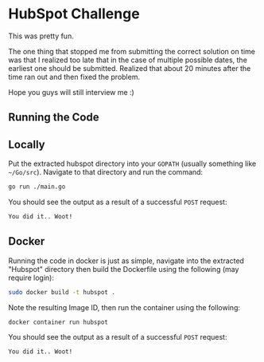 # HubSpot Challenge

This was pretty fun.

The one thing that stopped me from submitting the correct solution on time was that I realized too late that in the case of multiple possible dates, the earliest one should be submitted. Realized that about 20 minutes after the time ran out and then fixed the problem.

Hope you guys will still interview me :)

## Running the Code

## Locally

Put the extracted hubspot directory into your `GOPATH` (usually something like `~/Go/src`). Navigate to that directory and run the command:

```bash
go run ./main.go
```

You should see the output as a result of a successful `POST` request:

```bash
You did it.. Woot!
```

## Docker

Running the code in docker is just as simple, navigate into the extracted "Hubspot" directory then build the Dockerfile using the following (may require login):

```bash
sudo docker build -t hubspot .
```

Note the resulting Image ID, then run the container using the following:

```bash
docker container run hubspot
```

You should see the output as a result of a successful `POST` request:

```bash
You did it.. Woot!
```

